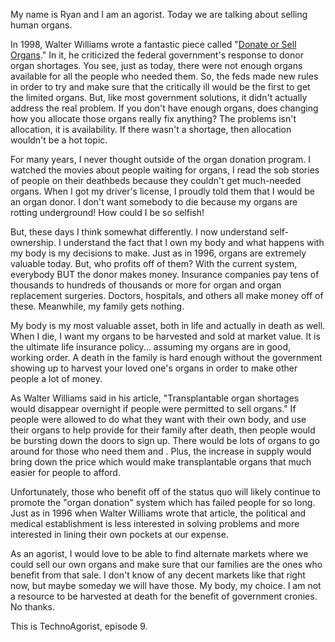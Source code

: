 My name is Ryan and I am an agorist. Today we are talking about selling human organs.

In 1998, Walter Williams wrote a fantastic piece called "[Donate or Sell Organs](http://econfaculty.gmu.edu/wew/articles/98/donate-ro-sell.htm)." In it, he criticized the federal government's response to donor organ shortages. You see, just as today, there were not enough organs available for all the people who needed them. So, the feds made new rules in order to try and make sure that the critically ill would be the first to get the limited organs. But, like most government solutions, it didn't actually address the real problem. If you don't have enough organs, does changing how you allocate those organs really fix anything? The problems isn't allocation, it is availability. If there wasn't a shortage, then allocation wouldn't be a hot topic.

For many years, I never thought outside of the organ donation program. I watched the movies about people waiting for organs, I read the sob stories of people on their deathbeds because they couldn't get much-needed organs. When I got my driver's license, I proudly told them that I would be an organ donor. I don't want somebody to die because my organs are rotting underground! How could I be so selfish!

But, these days I think somewhat differently. I now understand self-ownership. I understand the fact that I own my body and what happens with my body is my decisions to make. Just as in 1996, organs are extremely valuable today. But, who profits off of them? With the current system, everybody BUT the donor makes money. Insurance companies pay tens of thousands to hundreds of thousands or more for organ and organ replacement surgeries. Doctors, hospitals, and others all make money off of these. Meanwhile, my family gets nothing.

My body is my most valuable asset, both in life and actually in death as well. When I die, I want my organs to be harvested and sold at market value. It is the ultimate life insurance policy... assuming my organs are in good, working order. A death in the family is hard enough without the government showing up to harvest your loved one's organs in order to make other people a lot of money.

As Walter Williams said in his article, "Transplantable organ shortages would disappear overnight if people were permitted to sell organs." If people were allowed to do what they want with their own body, and use their organs to help provide for their family after death, then people would be bursting down the doors to sign up. There would be lots of organs to go around for those who need them and . Plus, the increase in supply would bring down the price which would make transplantable organs that much easier for people to afford.

Unfortunately, those who benefit off of the status quo will likely continue to promote the "organ donation" system which has failed people for so long. Just as in 1996 when Walter Williams wrote that article, the political and medical establishment is less interested in solving problems and more interested in lining their own pockets at our expense.

As an agorist, I would love to be able to find alternate markets where we could sell our own organs and make sure that our families are the ones who benefit from that sale. I don't know of any decent markets like that right now, but maybe someday we will have those. My body, my choice. I am not a resource to be harvested at death for the benefit of government cronies. No thanks.

This is TechnoAgorist, episode 9.
